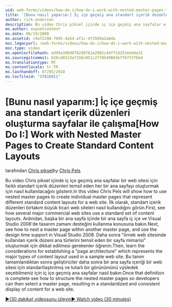 ```yaml
---
uid: web-forms/videos/how-do-i/how-do-i-work-with-nested-master-pages-to-create-standard-content-layouts
title: '[Bunu nasıl yaparım:] İç içe geçmiş ana standart içerik düzenleri oluşturma sayfalar ile çalışma | Microsoft Docs'
author: rick-anderson
description: Bu video Chris piksel içinde iç içe geçmiş ana sayfalar w için farklı standart içerik düzenleri temsil eden her bir ana sayfayı oluşturmak için nasıl kullanılacağını gösterecektir...
ms.author: aspnetcontent
ms.date: 06/19/2008
ms.assetid: c9af2298-7b95-4a5d-af1c-4f3589a2a8da
msc.legacyurl: /web-forms/videos/how-do-i/how-do-i-work-with-nested-master-pages-to-create-standard-content-layouts
msc.type: video
ms.openlocfilehash: ed99a390d076298761a2982c44ff14253eeb6a32
ms.sourcegitcommit: b28cd0313af316c051c2ff8549865bff67f2fbb4
ms.translationtype: MT
ms.contentlocale: tr-TR
ms.lasthandoff: 07/05/2018
ms.locfileid: "37816911"
---
```

<a name="how-do-i-work-with-nested-master-pages-to-create-standard-content-layouts"></a><span data-ttu-id="74230-103">[Bunu nasıl yaparım:] İç içe geçmiş ana standart içerik düzenleri oluşturma sayfalar ile çalışma</span><span class="sxs-lookup"><span data-stu-id="74230-103">[How Do I:] Work with Nested Master Pages to Create Standard Content Layouts</span></span>
====================
<span data-ttu-id="74230-104">tarafından [Chris piksel](https://twitter.com/chrispels)</span><span class="sxs-lookup"><span data-stu-id="74230-104">by [Chris Pels](https://twitter.com/chrispels)</span></span>

<span data-ttu-id="74230-105">Bu video Chris piksel içinde iç içe geçmiş ana sayfalar bir web sitesi için farklı standart içerik düzenleri temsil eden her bir ana sayfayı oluşturmak için nasıl kullanılacağını gösterir.</span><span class="sxs-lookup"><span data-stu-id="74230-105">In this video Chris Pels will show how to use nested master pages to create individual master pages that represent different standard content layouts for a web site.</span></span> <span data-ttu-id="74230-106">İlk olarak, standart içerik düzenleri birtakım büyük ticari web siteleri nasıl kullandığını görün.</span><span class="sxs-lookup"><span data-stu-id="74230-106">First, see how several major commercial web sites use a standard set of content layouts.</span></span> <span data-ttu-id="74230-107">Ardından, başka bir ana sayfa içinde bir ana sayfa iç içe ve Visual Studio 2008'de tasarım zamanı desteğini kullanma konusuna bakın.</span><span class="sxs-lookup"><span data-stu-id="74230-107">Next, see how to nest a master page within another master page, and use the design time support in Visual Studio 2008.</span></span> <span data-ttu-id="74230-108">Daha sonra "örnek web sitesinde kullanılan içerik düzeni ana türlerini temsil eden bir sayfa mimarisi" oluşturmak için dikkat edilmesi gerekenler öğrenin.</span><span class="sxs-lookup"><span data-stu-id="74230-108">Then, learn the considerations for establishing a "page architecture" which represents the major types of content layout used in a sample web site.</span></span> <span data-ttu-id="74230-109">Bu tanım tamamlandıktan sonra geliştiriciler daha sonra bir ana sayfa içeriği bir web sitesi için standartlaştırılmış ve tutarlı bir görünümünü výsledek seçebilmeniz için iç içe geçmiş ana sayfalar nasıl bakın.</span><span class="sxs-lookup"><span data-stu-id="74230-109">Once that definition is complete see how to structure the nested master pages so developers can then select a master page, resulting in a standardized and consistent display of content for a web site.</span></span>

[<span data-ttu-id="74230-110">&#9654;(30 dakika) videosunu izleyin</span><span class="sxs-lookup"><span data-stu-id="74230-110">&#9654; Watch video (30 minutes)</span></span>](https://channel9.msdn.com/Blogs/ASP-NET-Site-Videos/how-do-i-work-with-nested-master-pages-to-create-standard-content-layouts)
